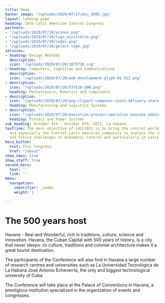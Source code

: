 ```yaml
---
title: Home
banner_image: "/uploads/2020/07/17/dsc_2605.jpg"
layout: landing-page
heading: 19th Latin American Control Congress
partners:
- "/uploads/2020/07/20/acinox.png"
- "/uploads/2020/07/20/logo_ministerio.png"
- "/uploads/2020/07/20/cedai.png"
- "/uploads/2020/07/20/gelect-logo.jpg"
services:
- heading: Design Methods
  description: ''
  icon: "/uploads/2020/07/20/1875720.svg"
- heading: Computers, Cognition and Communications
  description: ''
  icon: "/uploads/2020/07/20/web-development-glyph-01-512.png"
- description: ''
  icon: "/uploads/2020/07/20/537526-200.png"
  heading: Mechatronics, Robotics and Components
- description: ''
  icon: "/uploads/2020/07/20/png-clipart-computer-icons-delivery-share-icon-desktop-logistics-icon-truck-desktop-wallpaper.png"
  heading: Manufacturing and Logistics Systems
- description: ''
  icon: "/uploads/2020/07/20/execution-process-operation-execute-administration-512.png"
  heading: Process and Power Systems
sub_heading: October 4th - October 8th, 2021, La Habana
textline: The main objective of LACC2021 is to bring the control world community,
  and especially the Control Latin American community to analyze the current development
  and future challenges of Automatic Control and particularly in Latin American.
hero_button:
  text: This Congress
  href: "/about"
show_news: true
show_staff: true
second_hero:
  text: ''
  link: ''
menu:
  navigation:
    identifier: _index
    weight: 1

---
```

# The 500 years host

Havana - Real and Wonderful, rich in traditions, culture, science and innovation. Havana, the Cuban Capital with 500 years of history, is a city that never sleeps: its culture, traditions and colonial architecture makes it a great tourist destination.

The participants of the Conference will also find in Havana a large number of research centres and universities such as La Universidad Tecnológica de La Habana José Antonio Echeverría, the only and biggest technological university of Cuba.

The Conference will take place at the Palace of Conventions in Havana, a prestigious institution specialized in the organization of events and congresses.